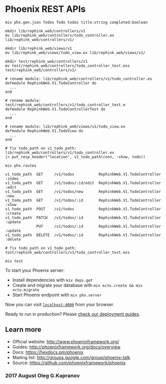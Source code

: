 # Phoenix REST APIs

```
mix phx.gen.json Todos Todo todos title:string completed:boolean

mkdir lib/rephink_web/controllers/v1 
mv lib/rephink_web/controllers/todo_controller.ex lib/rephink_web/controllers/v1/

mkdir lib/rephink_web/views/v1
mv lib/rephink_web/views/todo_view.ex lib/rephink_web/views/v1/

mkdir test/rephink_web/controllers/v1
mv test/rephink_web/controllers/todo_controller_test.exs test/rephink_web/controllers/v1/

# rename module: lib/rephink_web/controllers/v1/todo_controller.ex
defmodule RephinkWeb.V1.TodoController do
  ...
end

# rename module: test/rephink_web/controllers/v1/todo_controller_test.e
defmodule RephinkWeb.V1.TodoControllerTest do
  ...
end

# rename module: lib/rephink_web/views/v1/todo_view.ex
defmodule RephinkWeb.V1.TodoView do
  ...
end

# fix todo_path on v1_todo_path: lib/rephink_web/controllers/v1/todo_controller.ex
|> put_resp_header("location", v1_todo_path(conn, :show, todo))

mix phx.routes

v1_todo_path  GET     /v1/todos           RephinkWeb.V1.TodoController :index
v1_todo_path  GET     /v1/todos/:id/edit  RephinkWeb.V1.TodoController :edit
v1_todo_path  GET     /v1/todos/new       RephinkWeb.V1.TodoController :new
v1_todo_path  GET     /v1/todos/:id       RephinkWeb.V1.TodoController :show
v1_todo_path  POST    /v1/todos           RephinkWeb.V1.TodoController :create
v1_todo_path  PATCH   /v1/todos/:id       RephinkWeb.V1.TodoController :update
              PUT     /v1/todos/:id       RephinkWeb.V1.TodoController :update
v1_todo_path  DELETE  /v1/todos/:id       RephinkWeb.V1.TodoController :delete

# fix todo_path on v1_todo_path: test/rephink_web/controllers/v1/todo_controller_test.exs

mix test
```



To start your Phoenix server:

  * Install dependencies with `mix deps.get`
  * Create and migrate your database with `mix ecto.create && mix ecto.migrate`
  * Start Phoenix endpoint with `mix phx.server`

Now you can visit [`localhost:4000`](http://localhost:4000) from your browser.

Ready to run in production? Please [check our deployment guides](http://www.phoenixframework.org/docs/deployment).

## Learn more

  * Official website: http://www.phoenixframework.org/
  * Guides: http://phoenixframework.org/docs/overview
  * Docs: https://hexdocs.pm/phoenix
  * Mailing list: http://groups.google.com/group/phoenix-talk
  * Source: https://github.com/phoenixframework/phoenix

### 2017 August Oleg G.Kapranov
